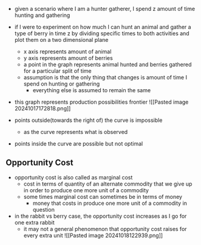 - given a scenario where I am a hunter gatherer, I spend z amount of time hunting and gathering
- if I were to experiment on how much I can hunt an animal and gather a type of berry in time z by dividing specific times to both activities and plot them on a two dimensional plane
	- x axis represents amount of animal
	- y axis represents amount of berries
	- a point in the graph represents animal hunted and berries gathered for a particular split of time
	- assumption is that the only thing that changes is amount of time I spend on hunting or gathering
		- everything else is assumed to remain the same
- this graph represents production possibilities frontier
![[Pasted image 20241017172818.png]]

- points outside(towards the right of) the curve is impossible
	- as the curve represents what is observed
- points inside the curve are possible but not optimal

## Opportunity Cost
- opportunity cost is also called as marginal cost
	- cost in terms of quantity of an alternate commodity that we give up in order to produce one more unit of a commodity
	- some times marginal cost can sometimes be in terms of money
		- money that costs in produce one more unit of a commodity in question
- in the rabbit vs berry case, the opportunity cost increases as I go for one extra rabbit
	- it may not a general phenomenon that opportunity cost raises for every extra unit
![[Pasted image 20241018122939.png]]